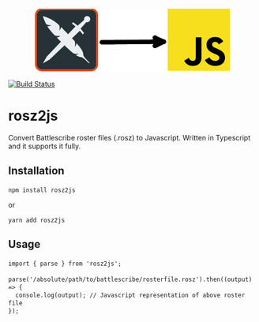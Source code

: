 <p align="center">
  <img src="https://github.com/githug/images/blob/master/rosz2js.png?raw=true" alt="Rosz2JS">
</p>

[![Build Status](https://travis-ci.org/GitHug/rosz2js.svg?branch=master)](https://travis-ci.org/GitHug/rosz2js)

# rosz2js
Convert Battlescribe roster files (.rosz) to Javascript. Written in Typescript and it supports it fully.

## Installation
```
npm install rosz2js
```
or
```
yarn add rosz2js
```
## Usage
```
import { parse } from 'rosz2js';

parse('/absolute/path/to/battlescribe/rosterfile.rosz').then((output) => {
  console.log(output); // Javascript representation of above roster file
});
```

